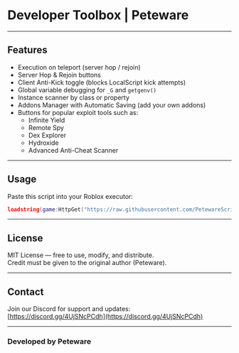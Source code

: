 # Developer Toolbox | Peteware

---

## Features

- Execution on teleport (server hop / rejoin)
- Server Hop & Rejoin buttons
- Client Anti-Kick toggle (blocks LocalScript kick attempts)
- Global variable debugging for `_G` and `getgenv()`
- Instance scanner by class or property
- Addons Manager with Automatic Saving (add your own addons)
- Buttons for popular exploit tools such as:
  - Infinite Yield
  - Remote Spy
  - Dex Explorer
  - Hydroxide
  - Advanced Anti-Cheat Scanner

---

## Usage

Paste this script into your Roblox executor:

```lua
loadstring(game:HttpGet("https://raw.githubusercontent.com/PetewareScripts/Developers-Toolbox-Peteware/refs/heads/main/main.lua"))()
```

---

## License

MIT License — free to use, modify, and distribute.  
Credit must be given to the original author (Peteware).

---

## Contact

Join our Discord for support and updates:  
[https://discord.gg/4UjSNcPCdh](https://discord.gg/4UjSNcPCdh)

---

### Developed by Peteware
